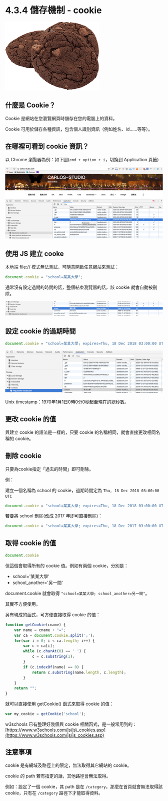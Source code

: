 # 4.3.4 儲存機制 - cookie

![](../../.gitbook/assets/cookie.png)

## 什麼是 Cookie？

Cookie 是網站在您瀏覽網頁時儲存在您的電腦上的資料。

Cookie 可用於儲存各種資訊，包含個人識別資訊（例如姓名、id……等等）。

## 在哪裡可看到 cookie 資訊？

以 Chrome 瀏覽器為例：如下圖\(`cmd + option + i`，切換到 Application 頁籤\)

![](../../.gitbook/assets/cookie_info1.png)

## 使用 JS 建立 cooke

本地端 file:// 模式無法測試，可隨意開啟任意網站來測試：

```javascript
document.cookie = "school=某某大學";
```

通常沒有設定過期的時間的話，整個結束瀏覽器的話，該 cookie 就會自動被刪除。

![](../../.gitbook/assets/cookie_info2.png)

## 設定 cookie 的過期時間

```javascript
document.cookie = "school=某某大學; expires=Thu, 18 Dec 2018 03:00:00 UTC";
```

![](../../.gitbook/assets/cookie_info3.png)

Unix timestamp：1970年1月1日0時0分0秒起至現在的總秒數。

## 更改 cookie 的值

與建立 cookie 的語法是一樣的，只要 cookie 的名稱相同，就會直接更改相同名稱的 cookie。

## 刪除 cookie

只要為cookie指定「過去的時間」即可刪除。

例：

建立一個名稱為 school 的 cookie，過期時間定為 `Thu, 18 Dec 2018 03:00:00 UTC`

```javascript
document.cookie = "school=某某大學; expires=Thu, 18 Dec 2018 03:00:00 UTC";
```

若要將 school 刪除\(改成 2017 年即可直接刪除\)：

```javascript
document.cookie = "school=某某大學; expires=Thu, 18 Dec 2017 03:00:00 UTC";
```

## 取得 cookie 的值

```javascript
document.cookie
```

但這個會取得所有的 cookie 值。例如有兩個 cookie，分別是：

* school='某某大學'
* school\_another='另一間'

document.cookie 就會取得 `"school=某某大學; school_another=另一間"`。

其實不方便使用。

另有現成的函式，可方便直接取得 cookie 的值：

```javascript
function getCookie(cname) {
    var name = cname + "=";
    var ca = document.cookie.split(';');
    for(var i = 0; i < ca.length; i++) {
        var c = ca[i];
        while (c.charAt(0) == ' ') {
            c = c.substring(1);
        }
        if (c.indexOf(name) == 0) {
            return c.substring(name.length, c.length);
        }
    }
    return "";
}
```

就可以直接使用 getCookie\(\) 函式來取得 cookie 的值：

```javascript
var my_cookie = getCookie('school');
```

w3schools 已有整理好幾個與 cookie 相關函式，是一般常用到的： [https://www.w3schools.com/js/js\_cookies.asp](https://www.w3schools.com/js/js_cookies.asp)

## 注意事項

cookie 是有網域及路徑上的限定，無法取得其它網站的 cookie。

cookie 的 path 若有指定的話，其他路徑會無法取得。

例如：設定了一個 cookie，其 path 是在 `/category`，那麼在首頁就會無法取得該 cookie，只有在 `/category` 路徑下才能取得資料。

